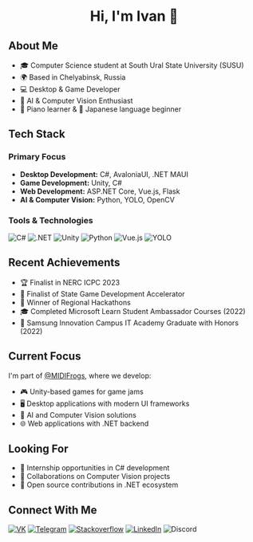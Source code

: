 <h1 align="center">Hi, I'm Ivan 👋</h1>

## About Me
- 🎓 Computer Science student at South Ural State University (SUSU)
- 🌍 Based in Chelyabinsk, Russia
- 💻 Desktop & Game Developer
- 🤖 AI & Computer Vision Enthusiast
- 🎹 Piano learner & 🎌 Japanese language beginner

## Tech Stack
### Primary Focus
- **Desktop Development:** C#, AvaloniaUI, .NET MAUI
- **Game Development:** Unity, C#
- **Web Development:** ASP.NET Core, Vue.js, Flask
- **AI & Computer Vision:** Python, YOLO, OpenCV

### Tools & Technologies
![C#](https://img.shields.io/badge/c%23-%23239120.svg?style=flat-square&logo=c-sharp&logoColor=white)
![.NET](https://img.shields.io/badge/.NET-%235C2D91.svg?style=flat-square&logo=.net&logoColor=white)
![Unity](https://img.shields.io/badge/unity-%23000000.svg?style=flat-square&logo=unity&logoColor=white)
![Python](https://img.shields.io/badge/python-3670A0?style=flat-square&logo=python&logoColor=ffdd54)
![Vue.js](https://img.shields.io/badge/vuejs-%2335495e.svg?style=flat-square&logo=vuedotjs&logoColor=%234FC08D)
![YOLO](https://img.shields.io/badge/Ultralytics_YOLO-%230d174b.svg?style=flat-square&logo=yolo)

## Recent Achievements
- 🏆 Finalist in NERC ICPC 2023
- 🚀 Finalist of State Game Development Accelerator
- 🥇 Winner of Regional Hackathons
- 🎓 Completed Microsoft Learn Student Ambassador Courses (2022)
- 🏅 Samsung Innovation Campus IT Academy Graduate with Honors (2022)

## Current Focus
I'm part of [@MIDIFrogs](https://github.com/MIDIFrogs), where we develop:
- 🎮 Unity-based games for game jams
- 🖥️ Desktop applications with modern UI frameworks
- 🤖 AI and Computer Vision solutions
- 🌐 Web applications with .NET backend

## Looking For
- 💼 Internship opportunities in C# development
- 🤝 Collaborations on Computer Vision projects
- 🌟 Open source contributions in .NET ecosystem

## Connect With Me
[![VK](https://img.shields.io/badge/-VK-303030?style=flat-square&logo=VK&logoColor=6E85D3)](https://vk.com/ioexcept10n)
[![Telegram](https://img.shields.io/badge/-Telegram-303030?style=flat-square&logo=telegram&logoColor=1F9BDA)](https://t.me/ioexcept10n)
[![Stackoverflow](https://img.shields.io/badge/-Stackoverflow-303030?style=flat-square&logo=stackoverflow&logoColor=EC7C23)](https://stackoverflow.com/users/16944936/ioexception)
[![LinkedIn](https://img.shields.io/badge/-LinkedIn-303030?style=flat-square&logo=linkedin&logoColor=007AB9)](https://linkedin.com/in/IOExcept10n)
![Discord](https://img.shields.io/badge/-@ioexcept10n-303030?style=flat-square&logo=discord&logoColor=6E85D3)

